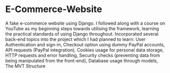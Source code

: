 # E-Commerce-Website
A fake e-commerce website using Django. I followed along with a course on YouTube as my beginning steps towards utilising the framework, learning the practical standards of using Django throughout. Incorporated several back-end topics into the project which I had planned to learn: User Authentication and sign-in, Checkout option using dummy PayPal accounts, API requests (PayPal integration), Cookies usage for personal data storage, HTTP requests and error handling, Security checks (preventing data from being manipulated from the front-end), Database usage through models, The MVT Structure
